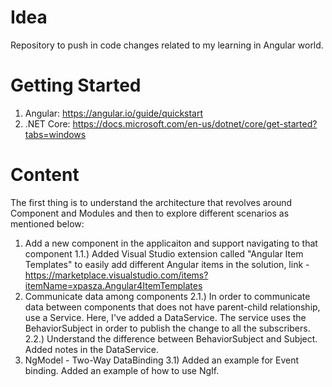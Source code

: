 # Idea
Repository to push in code changes related to my learning in Angular world.

# Getting Started 
1) Angular:
https://angular.io/guide/quickstart
2) .NET Core:
https://docs.microsoft.com/en-us/dotnet/core/get-started?tabs=windows

# Content

The first thing is to understand the architecture that revolves around Component and Modules and then to explore different scenarios as mentioned below:

1) Add a new component in the applicaiton and support navigating to that component
  1.1.) Added Visual Studio extension called "Angular Item Templates" to easily add different Angular items in the solution, link - https://marketplace.visualstudio.com/items?itemName=xpasza.Angular4ItemTemplates
2) Communicate data among components
  2.1.) In order to communicate data between components that does not have parent-child relationship, use a Service. Here, I've added a DataService. The service uses the  BehaviorSubject in order to publish the change to all the subscribers.
  2.2.) Understand the difference between BehaviorSubject and Subject. Added notes in the DataService.
 3) NgModel - Two-Way DataBinding
  3.1) Added an example for Event binding. Added an example of how to use NgIf.
